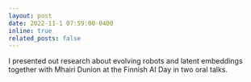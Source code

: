 ```yaml
---
layout: post
date: 2022-11-1 07:59:00-0400
inline: true
related_posts: false
---
```


I presented out research about evolving robots and latent embeddings together with Mhairi Dunion at the Finnish AI Day in two oral talks.

